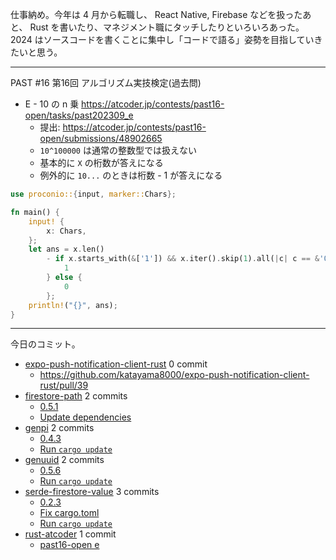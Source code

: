仕事納め。今年は 4 月から転職し、 React Native, Firebase などを扱ったあと、 Rust を書いたり、マネジメント職にタッチしたりといろいろあった。 2024 はソースコードを書くことに集中し「コードで語る」姿勢を目指していきたいと思う。

---

PAST #16 第16回 アルゴリズム実技検定(過去問)

- E - 10 の n 乗
  <https://atcoder.jp/contests/past16-open/tasks/past202309_e>
  - 提出: <https://atcoder.jp/contests/past16-open/submissions/48902665>
  - `10^100000` は通常の整数型では扱えない
  - 基本的に `X` の桁数が答えになる
  - 例外的に `10...` のときは桁数 - 1 が答えになる

```rust
use proconio::{input, marker::Chars};

fn main() {
    input! {
        x: Chars,
    };
    let ans = x.len()
        - if x.starts_with(&['1']) && x.iter().skip(1).all(|c| c == &'0') {
            1
        } else {
            0
        };
    println!("{}", ans);
}
```

---

今日のコミット。

- [expo-push-notification-client-rust](https://github.com/bouzuya/expo-push-notification-client-rust) 0 commit
  - <https://github.com/katayama8000/expo-push-notification-client-rust/pull/39>
- [firestore-path](https://github.com/bouzuya/firestore-path) 2 commits
  - [0.5.1](https://github.com/bouzuya/firestore-path/commit/089f4064c55f42d09fc331a35aa6ac98c7fac94c)
  - [Update dependencies](https://github.com/bouzuya/firestore-path/commit/690c3433f406894d49db554a23b809807b348e14)
- [genpi](https://github.com/bouzuya/genpi) 2 commits
  - [0.4.3](https://github.com/bouzuya/genpi/commit/9b74ca45e272565ad21c8a43ce1a6a068b05045e)
  - [Run `cargo update`](https://github.com/bouzuya/genpi/commit/2320cb3e62ba00da32079af630c4d6d4b3243a4f)
- [genuuid](https://github.com/bouzuya/genuuid) 2 commits
  - [0.5.6](https://github.com/bouzuya/genuuid/commit/d3a20a5af42fd2fdf97e5202073a18995042268c)
  - [Run `cargo update`](https://github.com/bouzuya/genuuid/commit/ed2ce45cfb4092fa745d963f357799d38a5e2342)
- [serde-firestore-value](https://github.com/bouzuya/serde-firestore-value) 3 commits
  - [0.2.3](https://github.com/bouzuya/serde-firestore-value/commit/dfaa151cdc8a2ad03b41a846bdab65bfa0e95c47)
  - [Fix cargo.toml](https://github.com/bouzuya/serde-firestore-value/commit/e09cf0e8b93c8781c9a3b3bba48cba42cb1d5a5a)
  - [Run `cargo update`](https://github.com/bouzuya/serde-firestore-value/commit/151714485bb45b8d38782f9f85be2fde0288a867)
- [rust-atcoder](https://github.com/bouzuya/rust-atcoder) 1 commit
  - [past16-open e](https://github.com/bouzuya/rust-atcoder/commit/af44b82f3a0a9364b0b313301653fabcad861c3c)
